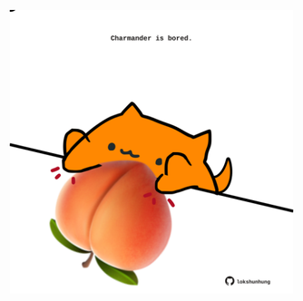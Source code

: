 <!-- built at 14/10/2023, 02:05:28 UTC -->
<p align="center">
  <img width="500" height="500" src="./ReadmeImage.svg">
</p>
